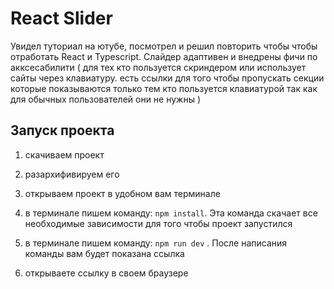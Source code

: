 # React Slider

Увидел туториал на ютубе, посмотрел и решил повторить чтобы чтобы отработать React и Typescript. Слайдер адаптивен и внедрены фичи по акксесабилити ( для тех кто пользуется скриндером или использует сайты через клавиатуру. есть ссылки для того чтобы пропускать секции которые показываются только тем кто пользуется клавиатурой так как для обычных пользователей они не нужны )


## Запуск проекта

1) скачиваем проект

2) разархифивируем его

3) открываем проект в удобном вам терминале

4) в терминале пишем команду: ` npm install `. Эта команда скачает все необходимые зависимости для того чтобы проект запустился

5) в терминале пишем команду: ` npm run dev ` . После написания команды вам будет показана ссылка

6) открываете ссылку в своем браузере

